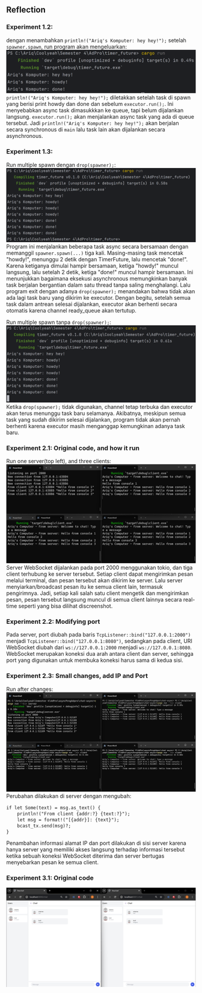 ## Reflection
### Experiment 1.2:
dengan menambahkan `println!("Ariq's Komputer: hey hey!");` setelah `spawner.spawn`, run program akan mengeluarkan:
![img.png](timer_future/images/img.png)
`println!("Ariq's Komputer: hey hey!");` diletakkan setelah task di spawn yang berisi print howdy dan done dan sebelum `executor.run();`. Ini menyebabkan async task dimasukkkan ke queue, tapi belum dijalankan langsung. `executor.run();` akan menjalankan async task yang ada di queue tersebut. Jadi `println!("Ariq's Komputer: hey hey!");` akan berjalan secara synchronous di `main` lalu task lain akan dijalankan secara asynchronous.

### Experiment 1.3:
Run multiple spawn dengan `drop(spawner);`:
![img0.png](timer_future/images/img0.png)
Program ini menjalankan beberapa task async secara bersamaan dengan memanggil `spawner.spawn(...)` tiga kali. Masing-masing task mencetak "howdy!", menunggu 2 detik dengan TimerFuture, lalu mencetak "done!". Karena ketiganya dimulai hampir bersamaan, ketiga "howdy!" muncul langsung, lalu setelah 2 detik, ketiga "done!" muncul hampir bersamaan. Ini menunjukkan bagaimana eksekusi asynchronous memungkinkan banyak task berjalan bergantian dalam satu thread tanpa saling menghalangi. Lalu program exit dengan adanya `drop(spawner);` menandakan bahwa tidak akan ada lagi task baru yang dikirim ke executor. Dengan begitu, setelah semua task dalam antrean selesai dijalankan, executor akan berhenti secara otomatis karena channel ready_queue akan tertutup. 

Run multiple spawn tanpa `drop(spawner);`:
![img1.png](timer_future/images/img1.png)
Ketika `drop(spawner);` tidak digunakan, channel tetap terbuka dan executor akan terus menunggu task baru selamanya. Akibatnya, meskipun semua task yang sudah dikirim selesai dijalankan, program tidak akan pernah berhenti karena executor masih menganggap kemungkinan adanya task baru.

### Experiment 2.1: Original code, and how it run
Run one server(top left), and three clients:
![img.png](chat-async/images/img.png)
Server WebSocket dijalankan pada port 2000 menggunakan tokio, dan tiga client terhubung ke server tersebut. Setiap client dapat mengirimkan pesan melalui terminal, dan pesan tersebut akan dikirim ke server. Lalu server menyiarkan/broadcast pesan itu ke semua client lain, termasuk pengirimnya. Jadi, setiap kali salah satu client mengetik dan mengirimkan pesan, pesan tersebut langsung muncul di semua client lainnya secara real-time seperti yang bisa dilihat discreenshot.

### Experiment 2.2: Modifying port
Pada server, port diubah pada baris `TcpListener::bind("127.0.0.1:2000")` menjadi `TcpListener::bind("127.0.0.1:8080")`, sedangkan pada client, URI WebSocket diubah dari `ws://127.0.0.1:2000` menjadi `ws://127.0.0.1:8080`. WebSocket merupakan koneksi dua arah antara client dan server, sehingga port yang digunakan untuk membuka koneksi harus sama di kedua sisi.

### Experiment 2.3: Small changes, add IP and Port
Run after changes:
![img.png](chat-async/images/img0.png)
Perubahan dilakukan di server dengan mengubah:
```
if let Some(text) = msg.as_text() {
    println!("From client {addr:?} {text:?}");
    let msg = format!("[{addr}]: {text}");
    bcast_tx.send(msg)?;
}
```
Penambahan informasi alamat IP dan port dilakukan di sisi server karena hanya server yang memiliki akses langsung terhadap informasi tersebut ketika sebuah koneksi WebSocket diterima dan server bertugas menyebarkan pesan ke semua client.

### Experiment 3.1: Original code
![img.png](YewChat/image/img.png)